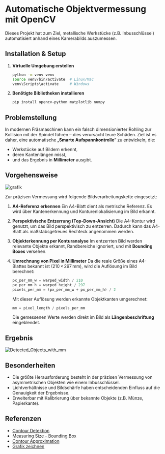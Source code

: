 # Automatische Objektvermessung mit OpenCV

Dieses Projekt hat zum Ziel, metallische Werkstücke (z.B. Inbusschlüssel) automatisiert anhand eines Kamerabilds auszumessen.

## Installation & Setup

1. **Virtuelle Umgebung erstellen**  
   ```bash
   python -m venv venv
   source venv/bin/activate  # Linux/Mac
   venv\Scripts\activate     # Windows
   ```

2. **Benötigte Bibliotheken installieren**
   ```bash
   pip install opencv-python matplotlib numpy
   ```

## Problemstellung

In modernen Fräsmaschinen kann ein falsch dimensionierter Rohling zur Kollision mit der Spindel führen – dies verursacht teure Schäden. Ziel ist es daher, eine automatische „**Smarte Aufspannkontrolle**“ zu entwickeln, die:

- Werkstücke auf Bildern erkennt,
- deren Kantenlängen misst,
- und das Ergebnis in **Millimeter** ausgibt.

## Vorgehensweise
![grafik](https://github.com/user-attachments/assets/4c45e473-2206-4093-8e09-4b455a624856)

Zur präzisen Vermessung wird folgende Bildverarbeitungskette eingesetzt:

1. **A4-Referenz erkennen**
   Ein A4-Blatt dient als metrische Referenz. Es wird über Kantenerkennung und Konturenlokalisierung im Bild erkannt.

2. **Perspektivische Entzerrung (Top-Down-Ansicht)**
   Die A4-Kontur wird genutzt, um das Bild perspektivisch zu entzerren. Dadurch kann das A4-Blatt als maßstabsgetreues Rechteck angenommen werden.

3. **Objekterkennung per Konturanalyse**
   Im entzerrten Bild werden relevante Objekte erkannt, Randbereiche ignoriert, und mit **Bounding Boxes** versehen.

4. **Umrechnung von Pixel in Millimeter**
   Da die reale Größe eines A4-Blattes bekannt ist (210 × 297 mm), wird die Auflösung im Bild berechnet:

   ```python
   px_per_mm_w = warped_width / 210
   px_per_mm_h = warped_height / 297
   pixels_per_mm = (px_per_mm_w + px_per_mm_h) / 2
   ```

   Mit dieser Auflösung werden erkannte Objektkanten umgerechnet:

   ```python
   mm = pixel_length / pixels_per_mm
   ```

   Die gemessenen Werte werden direkt im Bild als **Längenbeschriftung** eingeblendet.

## Ergebnis
![Detected_Objects_with_mm](https://github.com/user-attachments/assets/d163cbb0-874c-483a-b983-bdc2211a9126)


## Besonderheiten

- Die größte Herausforderung besteht in der präzisen Vermessung von asymmetrischen Objekten wie einem Inbusschlüssel.
- Lichtverhältnisse und Bildschärfe haben entscheidenden Einfluss auf die Genauigkeit der Ergebnisse.
- Erweiterbar mit Kalibrierung über bekannte Objekte (z.B. Münze, Papierkante).

## Referenzen
- [Contour Detektion](https://learnopencv.com/contour-detection-using-opencv-python-c/)
- [Measuring Size - Bounding Box](https://pyimagesearch.com/2016/03/28/measuring-size-of-objects-in-an-image-with-opencv/)
- [Contour Approximation](https://pyimagesearch.com/2021/10/06/opencv-contour-approximation/)
- [Grafik zeichnen](https://excalidraw.com/)
